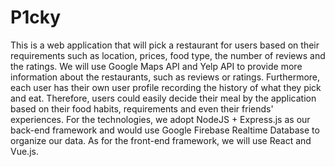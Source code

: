 # P1cky
 This is a web application that will pick a restaurant for users based on their requirements such as location, prices, food type, the number of reviews and the ratings. We will use Google Maps API and Yelp API to provide more information about the restaurants, such as reviews or ratings. Furthermore, each user has their own user profile recording the history of what they pick and eat. Therefore, users could easily decide their meal by the application based on their food habits, requirements and even their friends' experiences. For the technologies, we adopt NodeJS + Express.js as our back-end framework and would use Google Firebase Realtime Database to organize our data. As for the front-end framework, we will use React and Vue.js.
